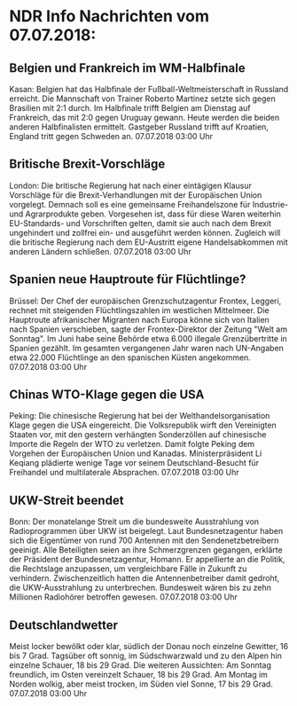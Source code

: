 # NDR Info Nachrichten vom 07.07.2018:


## Belgien und Frankreich im WM-Halbfinale
Kasan: 		Belgien hat das Halbfinale der Fußball-Weltmeisterschaft in Russland erreicht. Die Mannschaft von Trainer Roberto Martínez setzte sich gegen Brasilien mit 2:1 durch. Im Halbfinale trifft Belgien am Dienstag auf Frankreich, das mit 2:0 gegen Uruguay gewann. Heute werden die beiden anderen Halbfinalisten ermittelt. Gastgeber Russland trifft auf Kroatien, England tritt gegen Schweden an. 07.07.2018 03:00 Uhr 

## Britische Brexit-Vorschläge
London: Die britische Regierung hat nach einer eintägigen Klausur Vorschläge für die Brexit-Verhandlungen mit der Europäischen Union vorgelegt. Demnach soll es eine gemeinsame Freihandelszone für Industrie- und Agrarprodukte geben. Vorgesehen ist, dass für diese Waren weiterhin EU-Standards- und Vorschriften gelten, damit sie auch nach dem Brexit ungehindert und zollfrei ein- und ausgeführt werden können. Zugleich will die britische Regierung nach dem EU-Austritt eigene Handelsabkommen mit anderen Ländern schließen. 07.07.2018 03:00 Uhr 

## Spanien neue Hauptroute für Flüchtlinge?
Brüssel: Der Chef der europäischen Grenzschutzagentur Frontex, Leggeri, rechnet mit steigenden Flüchtlingszahlen im westlichen Mittelmeer. Die Hauptroute afrikanischer Migranten nach Europa könne sich von Italien nach Spanien verschieben, sagte der Frontex-Direktor der Zeitung "Welt am Sonntag". Im Juni habe seine Behörde etwa 6.000 illegale Grenzübertritte in Spanien gezählt. Im gesamten vergangenen Jahr waren nach UN-Angaben etwa 22.000 Flüchtlinge an den spanischen Küsten angekommen. 07.07.2018 03:00 Uhr 

## Chinas WTO-Klage gegen die USA
Peking: Die chinesische Regierung hat bei der Welthandelsorganisation Klage gegen die USA eingereicht. Die Volksrepublik wirft den Vereinigten Staaten vor, mit den gestern verhängten Sonderzöllen auf chinesische Importe die Regeln der WTO zu verletzen. Damit folgte Peking dem Vorgehen der Europäischen Union und Kanadas. Ministerpräsident Li Keqiang plädierte wenige Tage vor seinem Deutschland-Besucht für Freihandel und multilaterale Absprachen. 07.07.2018 03:00 Uhr 

## UKW-Streit beendet
Bonn: Der monatelange Streit um die bundesweite Ausstrahlung von Radioprogrammen über UKW ist beigelegt. Laut Bundesnetzagentur haben sich die Eigentümer von rund 700 Antennen mit den Sendenetzbetreibern geeinigt. Alle Beteiligten seien an ihre Schmerzgrenzen gegangen, erklärte der Präsident der Bundesnetzagentur, Homann. Er appellierte an die Politik, die Rechtslage anzupassen, um vergleichbare Fälle in Zukunft zu verhindern. Zwischenzeitlich hatten die Antennenbetreiber damit gedroht, die UKW-Ausstrahlung zu unterbrechen. Bundesweit wären bis zu zehn Millionen Radiohörer betroffen gewesen. 07.07.2018 03:00 Uhr 

## Deutschlandwetter
Meist locker bewölkt oder klar, südlich der Donau noch einzelne Gewitter, 16 bis 7 Grad. Tagsüber oft sonnig, im Südschwarzwald und zu den Alpen hin einzelne Schauer, 18 bis 29 Grad. Die weiteren Aussichten: Am Sonntag freundlich, im Osten vereinzelt Schauer, 18 bis 29 Grad. Am Montag im Norden wolkig, aber meist trocken, im Süden viel Sonne, 17 bis 29 Grad. 07.07.2018 03:00 Uhr 
